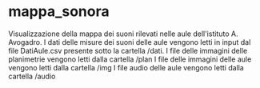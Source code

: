 # mappa_sonora
Visualizzazione della mappa dei suoni rilevati nelle aule dell'istituto A. Avogadro.
I dati delle misure dei suoni delle aule vengono letti in input dal file DatiAule.csv presente sotto la cartella /dati.
I file delle immagini delle planimetrie vengono letti dalla cartella /plan
I file delle immagini delle aule vengono letti dalla cartella /img
I file audio delle aule vengono letti dalla cartella /audio

